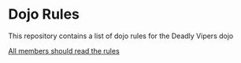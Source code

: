 Dojo Rules
==========

This repository contains a list of dojo rules for the Deadly Vipers dojo

[All members should read the rules]("https://github.com/deadlyvipers")
